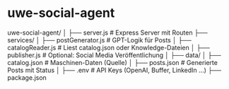 # uwe-social-agent
uwe-social-agent/
│
├── server.js              # Express Server mit Routen
├── services/
│   ├── postGenerator.js   # GPT-Logik für Posts
│   ├── catalogReader.js   # Liest catalog.json oder Knowledge-Dateien
│   ├── publisher.js       # Optional: Social Media Veröffentlichung
│
├── data/
│   ├── catalog.json       # Maschinen-Daten (Quelle)
│   ├── posts.json         # Generierte Posts mit Status
│
├── .env                   # API Keys (OpenAI, Buffer, LinkedIn …)
├── package.json
